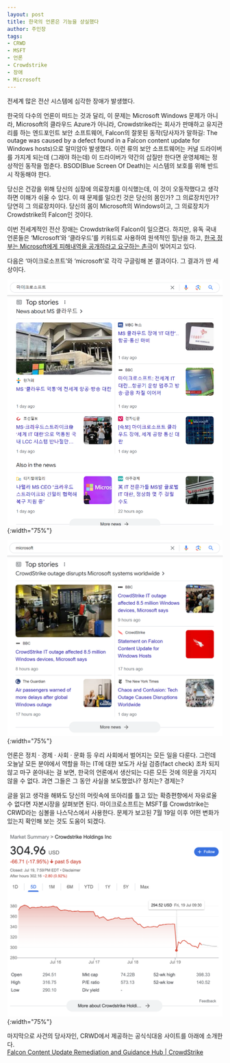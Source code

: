 ```yaml
---
layout: post
title: 한국의 언론은 기능을 상실했다
author: 주인장
tags:
- CRWD
- MSFT
- 언론
- Crowdstrike
- 장애
- Microsoft
---
```


전세계 많은 전산 시스템에 심각한 장애가 발생했다. 

한국의 다수의 언론이 떠드는 것과 달리, 이 문제는 Microsoft Windows 문제가 아니라, Microsoft의 클라우드 Azure가 아니라, Crowdstrike라는 회사가 판매하고 유지관리를 하는 엔드포인트 보안 소프트웨어, Falcon의 잘못된 동작(당사자가 말하길: The outage was caused by a defect found in a Falcon content update for Windows hosts)으로 말미암아 발생했다. 이런 류의 보안 소프트웨어는 커널 드라이버를 가지게 되는데 (그래야 하는데) 이 드라이버가 약간의 삽질만 한다면 운영체제는 정상적인 동작을 멈춘다. BSOD(Blue Screen Of Death)는 시스템의 보호를 위해 반드시 작동해야 한다. 

당신은 건강을 위해 당신의 심장에 의료장치를 이식했는데, 이 것이 오동작했다고 생각하면 이해가 쉬울 수 있다. 이 때 문제를 일으킨 것은 당신의 몸인가? 그 의료장치인가? 당연히 그 의료장치이다. 당신의 몸이 Microsoft의 Windows이고, 그 의료장치가 Crowdstrike의 Falcon인 것이다. 

이번 전세계적인 전산 장애는 Crowdstrike의 Falcon이 일으켰다. 하지만, 유독 국내 언론들은 ‘MIcrosoft’와 ‘클라우드’를 키워드로 사용하여 원색적인 힐난을 하고, [한국 정부는 Microsoft에게 피해내역을 공개하라고 요구하는 촌극](https://m.yna.co.kr/amp/view/MYH20240719024200641)이 빚어지고 있다. 

다음은 ‘마이크로소프트’와 ‘microsoft’로 각각 구글링해 본 결과이다. 그 결과가 딴 세상이다.

![마이크로소프트](/media/2024/crwd-outage-2.png){:width="75%"}

![microsoft](/media/2024/crwd-outage-1.png){:width="75%"}

언론은 정치 · 경제 · 사회 · 문화 등 우리 사회에서 벌어지는 모든 일을 다룬다. 그런데 오늘날 
모든 분야에서 역할을 하는 IT에 대한 보도가 사실 검증(fact check) 조차 되지 않고 
마구 쏟아내는 걸 보면, 한국의 언론에서 생산되는 다른 모든 것에 의문을 가지지 않을 수 없다.
과연 그들은 그 동안 사실을 보도했었나? 정치는? 경제는?

글을 읽고 생각을 해봐도 당신의 머릿속에 또아리를 틀고 있는 확증편향에서 자유로울 수 없다면 자본시장을 살펴보면 된다. 마이크로소프트는 MSFT를 Crowdstrike는 CRWD라는 심볼을 나스닥스에서 사용한다. 문제가 보고된 7월 19일 이후 어떤 변화가 있는지 확인해 보는 것도 도움이 되겠다. 

![CRWD](/media/2024/crwd-stock-price.png){:width="75%"}

마지막으로 사건의 당사자인, CRWD에서 제공하는 공식식대응 사이트를 아래에 소개한다.  
[Falcon Content Update Remediation and Guidance Hub | CrowdStrike](https://www.crowdstrike.com/falcon-content-update-remediation-and-guidance-hub/) 
